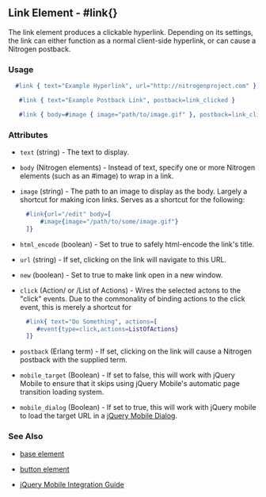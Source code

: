 <!-- dash: #link | Element | ###:Element -->


## Link Element - #link{}

  The link element produces a clickable hyperlink. Depending on its settings,
  the link can either function as a normal client-side hyperlink, or can
  cause a Nitrogen postback.

### Usage

```erlang
  #link { text="Example Hyperlink", url="http://nitrogenproject.com" },

```

```erlang
   #link { text="Example Postback Link", postback=link_clicked }

```

```erlang
   #link { body=#image { image="path/to/image.gif" }, postback=link_clicked}

```

### Attributes

   * `text` (string) - The text to display.

   * `body` (Nitrogen elements) - Instead of text, specify one or more
     Nitrogen elements (such as an #image) to wrap in a link.

   * `image` (string) - The path to an image to display as the body. Largely
     a shortcut for making icon links.  Serves as a shortcut for the following:

```ERLANG
	 #link{url="/edit" body=[
	     #image{image="/path/to/some/image.gif"}
	 ]}

```

   * `html_encode` (boolean) - Set to true to safely html-encode the link's
     title.

   * `url` (string) - If set, clicking on the link will navigate to this
     URL.

   * `new` (boolean) - Set to true to make link open in a new window.

   * `click` (Action/ or /List of Actions) - Wires the selected actons to
     the \"click\" events.  Due to the commonality of binding actions to the
     click event, this is merely a shortcut for

```ERLANG
	 #link{ text="Do Something", actions=[
	    #event{type=click,actions=ListOfActions}
	 ]}

```

   * `postback` (Erlang term) - If set, clicking on the link will cause a
     Nitrogen postback with the supplied term.

   * `mobile_target` (Boolean) - If set to false, this will work with
     jQuery Mobile to ensure that it skips using jQuery Mobile's automatic page
     transition loading system.

   * `mobile_dialog` (Boolean) - If set to true, this will work with jQuery mobile to load the target URL in a [jQuery Mobile Dialog](http://jquerymobile.com/demos/1.1.1/docs/pages/page-dialogs.md).

### See Also

 *  [base element](./element_base.md)

 *  [button element](./button.md)

 *  [jQuery Mobile Integration Guide](../jquery_mobile_integration.md)
